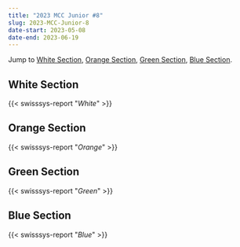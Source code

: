 ```yaml
---
title: "2023 MCC Junior #8"
slug: 2023-MCC-Junior-8
date-start: 2023-05-08
date-end: 2023-06-19
---
```


Jump to [White Section](#white-section),
[Orange Section](#orange-section),
[Green Section](#green-section),
[Blue Section](#blue-section).

## White Section
{{< swisssys-report "*White*" >}}

## Orange Section
{{< swisssys-report "*Orange*" >}}

## Green Section
{{< swisssys-report "*Green*" >}}

## Blue Section
{{< swisssys-report "*Blue*" >}}
